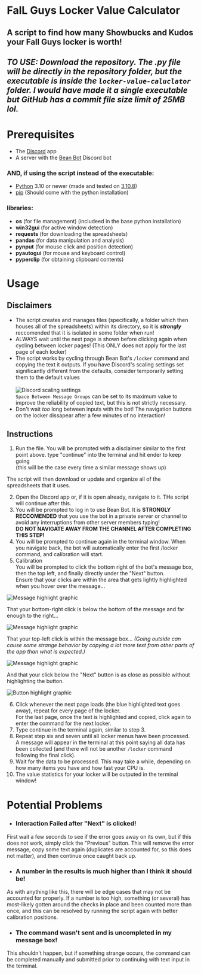 # FalL Guys Locker Value Calculator
## A script to find how many Showbucks and Kudos your Fall Guys locker is worth!
## _TO USE: Download the repository. The .py file will be directly in the repository folder, but the executable is inside the `locker-value-caluclator`  folder. I would have made it a single executable but GitHub has a commit file size limit of 25MB lol._
# Prerequisites
* The [Discord](https://discord.com/download) app
* A server with the [Bean Bot](https://discord.com/api/oauth2/authorize?client_id=757943040198443054&permissions=380104993856&scope=bot%20applications.commands) Discord bot
### AND, if using the script instead of the executable:
* [Python](https://www.python.org/downloads/) 3.10 or newer (made and tested on [3.10.8](https://www.python.org/downloads/release/python-3108/))
* [pip](https://pip.pypa.io/en/stable/installation/) (Should come with the python installation)
### libraries:
* **os** (for file management) (includeed in the base python installation)
* **win32gui** (for active window detection)
* **requests** (for downloading the spreadsheets)
* **pandas** (for data manipulation and analysis)
* **pynput** (for mouse click and position detection)
* **pyautogui** (for mouse and keyboard control)
* **pyperclip** (for obtaining clipboard contents)
# Usage
## Disclaimers
* The script creates and manages files (specifically, a folder which then houses all of the spreadsheets) within its directory, so it is _**strongly**_ reccomended that it is isolated in some folder when run!
* ALWAYS wait until the next page is shown before clicking again when cycling between locker pages! (This ONLY does not apply for the last page of each locker)
* The script works by cycling through Bean Bot's `/locker`  command and copying the text it outputs. If you have Discord's scaling settings set significantly different from the defaults, consider temporarily setting them to the default values\
\
![Discord scaling settings](https://github.com/ioh-UwU/fg-locker-value-calculator/assets/81399391/d1a60a62-7a2f-4934-8f4d-c9deb4e30501)
\
`Space Between Message Groups` can be set to its maximum value to improve the reliability of copied text, but this is not strictly necessary. 
* Don't wait _too_ long between inputs with the bot! The navigation buttons on the locker dissapear after a few minutes of no interaction!
## Instructions
1. Run the file. You will be prompted with a disclaimer similar to the first point above. type "continue" into the terminal and hit ender to keep going\
(this will be the case every time a similar message shows up)

The script will then download or update and organize all of the spreadsheets that it uses.

2. Open the Discord app or, if it is open already, navigate to it. THe script will continue after this.
3. You will be prompted to log in to use Bean Bot. It is **STRONGLY RECCOMENDED** that you use the bot in a private server or channel to avoid any interruptions from other server members typing!\
**DO NOT NAVIGATE AWAY FROM THE CHANNEL AFTER COMPLETING THIS STEP!**
4. You will be prompted to continue again in the terminal window. When you navigate back, the bot will automatically enter the first /locker command, and calibration will start.
5. Calibration\
You will be prompted to click the bottom right of the bot's message box, then the top left, and finally directly under the "Next" button.\
Ensure that your clicks are within the area that gets lightly highlighted when you hover over the message...

![Message highlight graphic](https://github.com/ioh-UwU/fg-locker-value-calculator/assets/81399391/350f944c-850b-4233-a6a6-94d04ee4e5c8)

That your bottom-right click is below the bottom of the message and far enough to the right...

![Message highlight graphic](https://github.com/ioh-UwU/fg-locker-value-calculator/assets/81399391/12921927-a364-429a-a0a6-1c69676ea43a)

That your top-left click is within the message box...
_(Going outside can cause some strange behavior by copying a lot more text from other parts of the app than what is expected.)_

![Message highlight graphic](https://github.com/ioh-UwU/fg-locker-value-calculator/assets/81399391/eb6aa75a-55d2-4db0-bbd9-a32bd994170c)

And that your click below the "Next" button is as close as possible without highlighting the button.

![Button highlight graphic](https://github.com/ioh-UwU/fg-locker-value-calculator/assets/81399391/6cd337aa-7911-447a-9f5b-42063bccc8ba)

6. Click whenever the next page loads (the blue highlighted text goes away), repeat for every page of the locker.\
For the last page, once the text is highlighted and copied, click again to enter the command for the next locker.
7. Type continue in the terminal again, similar to step 3.
8. Repeat step six and seven until all locker menus have been processed. A message will appear in the terminal at this point saying all data has been collected (and there will not be another `/locker`  command following the final click).
9. Wait for the data to be processed. This may take a while, depending on how many items you have and how fast your CPU is.
10. The value statistics for your locker will be outputed in the terminal window!

# Potential Problems
* ### Interaction Failed after "Next" is clicked!
First wait a few seconds to see if the error goes away on its own, but if this does not work, simply click the "Previous" button. This will remove the error message, copy some text again (duplicates are accounted for, so this does not matter), and then continue once caught back up.
* ### A number in the results is much higher than I think it should be!
As with anything like this, there will be edge cases that may not be accounted for properly. If a number is too high, something (or several) has most-likely gotten around the checks in place and been counted more than once, and this can be resolved by running the script again with better calibration positions.
* ### The command wasn't sent and is uncompleted in my message box!
This shouldn't happen, but if something strange occurs, the command can be completed manually and submitted prior to continuing with text input in the terminal.
